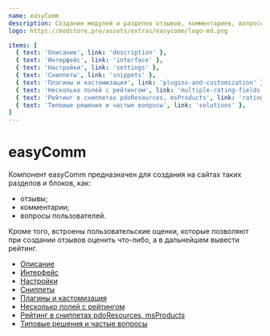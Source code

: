 ```yaml
---
name: easyComm
description: Создание модулей и разделов отзывов, комментариев, вопросов и ответов
logo: https://modstore.pro/assets/extras/easycomm/logo-md.png

items: [
  { text: 'Описание', link: 'description' },
  { text: 'Интерфейс', link: 'interface' },
  { text: 'Настройки', link: 'settings' },
  { text: 'Сниппеты', link: 'snippets' },
  { text: 'Плагины и кастомизация', link: 'plugins-and-customization' },
  { text: 'Несколько полей с рейтингом', link: 'multiple-rating-fields' },
  { text: 'Рейтинг в сниппетах pdoResources, msProducts', link: 'rating-in-pdoresources-and-msproducts' },
  { text: 'Типовые решения и частые вопросы', link: 'solutions' },
]
---
```

# easyComm

Компонент easyComm предназначен для создания на сайтах таких разделов и блоков, как:

- отзывы;
- комментарии;
- вопросы пользователей.

Кроме того, встроены пользовательские оценки, которые позволяют при создании отзывов оценить что-либо, а в дальнейшем вывести рейтинг.

- [Описание](/components/easycomm/description)
- [Интерфейс](/components/easycomm/interface)
- [Настройки](/components/easycomm/settings)
- [Сниппеты](/components/easycomm/snippets)
- [Плагины и кастомизация](/components/easycomm/plugins-and-customization)
- [Несколько полей с рейтингом](/components/easycomm/multiple-rating-fields)
- [Рейтинг в сниппетах pdoResources, msProducts](/components/easycomm/rating-in-pdoresources-and-msproducts)
- [Типовые решения и частые вопросы](/components/easycomm/solutions)
